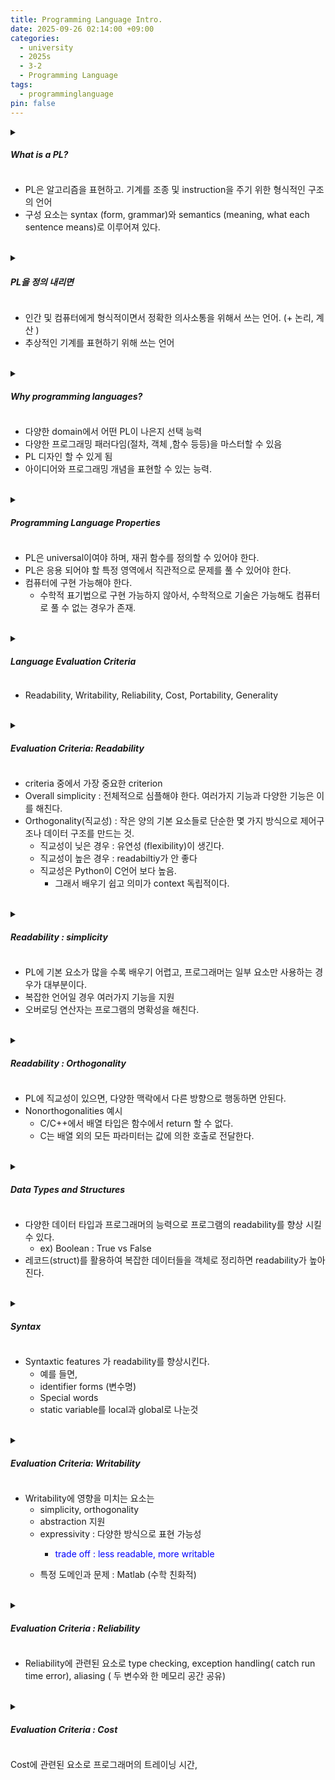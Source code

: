 ```yaml
---
title: Programming Language Intro.
date: 2025-09-26 02:14:00 +09:00
categories:
  - university
  - 2025s
  - 3-2
  - Programming Language
tags:
  - programminglanguage
pin: false
---
```


<details>
  <summary><h5>What is a PL?</h5></summary>
  <ul>
   <li> formal constructed language - communicate instructions to a machine</li>
   <li> to create programs to control machine </li>
   <li> to express algorithms </li>
   <li> syntax (form) & semantics (meaning)</li>
  </ul>
</details>

 - PL은 알고리즘을 표현하고. 기계를 조종 및 instruction을 주기 위한 형식적인 구조의 언어 
 - 구성 요소는 syntax (form, grammar)와 semantics (meaning, what each sentence means)로 이루어져 있다. 
<br> 

<details>
<summary><h5>PL을 정의 내리면 </h5></summary>
<ul>
<li> A tool for humans to tell the computer what to do </li>
<li> A means of formal and exact communication between humans</li>
<li> A way of describing an abstract machine</li>
<li> A way of describing computation that is readable both man and machine </li>
</ul>
</details>

- 인간 및 컴퓨터에게 형식적이면서 정확한 의사소통을 위해서 쓰는 언어. (+ 논리, 계산 )
- 추상적인 기계를 표현하기 위해 쓰는 언어 
<br>

<details>
  <summary><h5> Why programming languages? </h5></summary>
  <ul>
   <h6> Reasons to study theory programming languages</h6> 
   <li> Enhanced ability to learn new languages</li>
   <li> Borrowing ideas from other languages</li>
   <li> Ability to express ideas and programming concepts</li> 
   <li> Choice of programming language</li>
   <li> Understanding the implementation behind languages </li>
   <li> Mastering different programming paradigms</li>
   <li> Desining your own "programming language"</li>
  </ul>
  
</details>

- 다양한 domain에서 어떤 PL이 나은지 선택 능력 
- 다양한 프로그래밍 패러다임(절차, 객체 ,함수 등등)을 마스터할 수 있음
- PL 디자인 할 수 있게 됨
- 아이디어와 프로그래밍 개념을 표현할 수 있는 능력.

<br>

<details>
  <summary><h5> Programming Language Properties </h5></summary>
  <ul>
   <li> Programming language must be universal.</li>
	   <ul>
	   <li> Every problem must have a programming solution.</li>
	   <li> Any language in which we can define recursive functions is universal.</li>
	   </ul>
   <li> Reasonably natural for solving problems within its intended application area. </li>
   <li> Implementable on a computer.</li>
	   <ul>
	   <li> Possible to execute every well-formed program in the language.</li>
	   <li> Mathematial notation is not implementable (it is possible to formulate problems that cannot be solved in any computer).</li>
	   </ul>
   <li> Acceptably effcient implementation.</li>
  </ul>
</details>

- PL은 universal이여야 하며, 재귀 함수를 정의할 수 있어야 한다. 
- PL은 응용 되어야 할 특정 영역에서 직관적으로 문제를 풀 수 있어야 한다. 
- 컴퓨터에 구현 가능해야 한다. 
	- 수학적 표기법으로 구현 가능하지 않아서, 수학적으로 기술은 가능해도 컴퓨터로 풀 수 없는 경우가 존재. 

<br>

<details>
  <summary><h5> Language Evaluation Criteria </h5></summary>
  <ul>
   <li> Readability : programs can be read and understood</li>
   <li> Writability : language can be used easily to create programs</li>
   <li> Reliability : performs to its specifiactions ( perform specific job as it expected)</li>
   <li> Cost : the ultimate total cost (it should be limited & low)</li>
   <li> Portability : moved from one to another </li>
   <li> Generality : wide range of applications </li>
  </ul>
</details>

- Readability, Writability, Reliability, Cost, Portability, Generality 

<br>

<details>
  <summary><h5> Evaluation Criteria: Readability </h5></summary>
  <ul>
   <li> How easy is it to read and understand programs written in the programming language?</li>
   <li> Arguably the most important criterion!</li>
   <li> Factors effecting readability include:</li>
	   <ul>
	   <li> Overall simplicity</li>
		   <ul>
		   <li> Too many features is bad as is a multiplicity of features</li>
		   </ul>
	   <li> Orthogonality : a relatively small set of primitive constructs can be combined in a relativelly small number of ways to build the control and data structures of the language </li>
		   <ul>
		   <li> Makes the language easy to learn and read</li>
		   <li> Meaning is context independent </li>
		   </ul>
	   <li>Control statements</li>
	   <li> Data type and structures</li>
	   <li> Syntax considerations </li>
	   </ul>
  </ul>
</details>

- criteria 중에서 가장 중요한 criterion 
- Overall simplicity : 전체적으로 심플해야 한다. 여러가지 기능과 다양한 기능은 이를 해친다.  
- Orthogonality(직교성) : 작은 양의 기본 요소들로 단순한 몇 가지 방식으로 제어구조나 데이터 구조를 만드는 것.
	- 직교성이 닞은 경우 :  유연성 (flexibility)이 생긴다.
	- 직교성이 높은 경우 :  readabiltiy가 안 좋다
	- 직교성은 Python이 C언어 보다 높음. 
		- 그래서 배우기 쉽고 의미가 context 독립적이다.

<br>

<details>
  <summary><h5> Readability : simplicity </h5></summary>
  <ul>   
   <li>Programming languages with a large number of basic components are harder to learn; most programmers using these languages tend to learn and use subsets of the whole language.</li>
   <li>Complex languages have multiplicity</li>
   <li>Overloading operators can reduce the clarity of the program’s meaning</li>
  </ul>
</details>

- PL에 기본 요소가 많을 수록 배우기 어렵고, 프로그래머는 일부 요소만 사용하는 경우가 대부분이다. 
- 복잡한 언어일 경우 여러가지 기능을 지원
- 오버로딩 연산자는 프로그램의 명확성을 해친다. 

<br>


<details>
  <summary><h5> Readability : Orthogonality </h5></summary>
  <ul>
   <li> For a programming language to be orthogonal, language  
constructs should not behave differently in different  
contexts.  </li>
	<li> The fact that Modula-2’s constant expressions may not  
include function calls can be viewed as a  
nonorthogonality.  </li>
	<li>Examples of Nonorthogonalities  </li>
		<ul>
		<li> In C/C++, arrays types cannot be returned from a function </li> 
		<li>In C, local variables must be at the beginning of a block.  </li>
		<li>C passes ALL parameters by value except arrays (passed by  </li>
reference).
	</ul>
  </ul>
</details>

- PL에 직교성이 있으면, 다양한 맥락에서 다른 방향으로 행동하면 안된다.
- Nonorthogonalities 예시
	- C/C++에서 배열 타입은 함수에서 return 할 수 없다. 
	- C는 배열 외의 모든 파라미터는 값에 의한 호출로 전달한다.
<br>


<details>
  <summary><h5> Data Types and Structures </h5></summary>
  <ul>
   <li> A more diverse set of data types and the ability of programmers to create their own increased program readability:  </li>
<li>Booleans make programs more readable:  </li>
	<ul>
	<li> TimeOut = 1 vs. TimeOut = True </li>
	</ul>
<li> The use of records to store complex data objects makes programs more readable:  </li>
	<ul>
	<li> CHARACTER*30 NAME(100)  </li>
	<li> INTEGER AGE(100), EMPLOYEE_NUM(100) </li>
	<li>REAL SALARY(100) </li>
		<ul> 
		<li>Wouldn’t it better if these were an array of records instead of 4 parallel arrays?</li>
		</ul>
	</ul>
  </ul>
</details>

- 다양한 데이터 타입과 프로그래머의 능력으로 프로그램의 readability를 향상 시킬 수 있다. 
	- ex) Boolean : True vs False 
- 레코드(struct)를 활용하여 복잡한 데이터들을 객체로 정리하면 readability가 높아진다. 
<br>

<details>
  <summary><h5> Syntax </h5></summary>
  <ul>
   <li>Most syntactic features in a programming language can enhance readability:</li>
   <li>Identifier forms – older languages (like FORTRAN) restrict the length of identifiers, which become less meaningful  </li>
   <li>Special words – in addition to while, do and for, some languages use special words to close structures such as endif and endwhile. – Form and meaning</li>
   <li>In C a static variable within a function and outside a function mean two different things – this is undesirable.</li>
  </ul>
</details>

- Syntaxtic features 가 readability를 향상시킨다. 
	- 예를 들면,
	- identifier forms (변수명)
	- Special words 
	- static variable를 local과 global로 나눈것

<br>


<details>
  <summary><h5> Evaluation Criteria: Writability </h5></summary>
  <ul>
  <li>How easy is it to write programs in the language? </li>
	  <ul>
	  <li>Factors effecting writability:  </li>
	  <li>Simplicity and orthogonality</li>  
	  <li>Support for abstraction  </li>
	  <li>Expressivity: set of relatively convenient ways of specifying operations  </li>
	  <li>Fit for the domain and problem</li>
	  </ul>
  </ul>
</details>

- Writability에 영향을 미치는 요소는 
	- simplicity, orthogonality
	- abstraction 지원
	- expressivity : 다양한 방식으로 표현 가능성
		- <p style="color: blue;"> trade off : less readable, more writable</p> 
	- 특정 도메인과 문제 : Matlab (수학 친화적) 

<br>


<details>
  <summary><h5> Evaluation Criteria : Reliability </h5></summary>
  <ul>
   <li> Type Checking – a large factor in program reliability. Compiletime type checking is more desirable. C’s lack of parameter type checking leads to many reliability problems.</li>
   <li>Exception Handling – the ability to catch runtime errors and make corrections can prevent reliability problems.</li>
   <li>Aliasing – having two or more ways of referencing the same data object can cause unnecessary errors.</li>
  </ul>
</details>

- Reliability에 관련된 요소로 type checking, exception handling( catch run time error), aliasing ( 두 변수와 한 메모리 공간 공유)  

<br>


<details>
  <summary><h5> Evaluation Criteria : Cost </h5></summary>
  <ul>
   <li> Categories:</li>
	   <ul>
	   <li>Programmer training  </li>
	   <li>Software creation  </li>
	   <li>Compilation  </li>
	   <li>Execution  </li>
	   <li>Compiler cost  </li>
	   <li>Poor reliability  </li>
	   <li>Maintenance</li>
	   </ul>
  </ul>
</details>

Cost에 관련된 요소로 프로그래머의 트레이닝 시간, 

<br>


